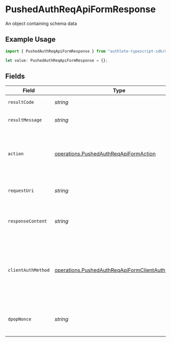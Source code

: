 # PushedAuthReqApiFormResponse

An object containing schema data

## Example Usage

```typescript
import { PushedAuthReqApiFormResponse } from "authlete-typescript-sdk/models/operations";

let value: PushedAuthReqApiFormResponse = {};
```

## Fields

| Field                                                                                                                                                                                                                                                                                                                       | Type                                                                                                                                                                                                                                                                                                                        | Required                                                                                                                                                                                                                                                                                                                    | Description                                                                                                                                                                                                                                                                                                                 |
| --------------------------------------------------------------------------------------------------------------------------------------------------------------------------------------------------------------------------------------------------------------------------------------------------------------------------- | --------------------------------------------------------------------------------------------------------------------------------------------------------------------------------------------------------------------------------------------------------------------------------------------------------------------------- | --------------------------------------------------------------------------------------------------------------------------------------------------------------------------------------------------------------------------------------------------------------------------------------------------------------------------- | --------------------------------------------------------------------------------------------------------------------------------------------------------------------------------------------------------------------------------------------------------------------------------------------------------------------------- |
| `resultCode`                                                                                                                                                                                                                                                                                                                | *string*                                                                                                                                                                                                                                                                                                                    | :heavy_minus_sign:                                                                                                                                                                                                                                                                                                          | The code which represents the result of the API call.                                                                                                                                                                                                                                                                       |
| `resultMessage`                                                                                                                                                                                                                                                                                                             | *string*                                                                                                                                                                                                                                                                                                                    | :heavy_minus_sign:                                                                                                                                                                                                                                                                                                          | A short message which explains the result of the API call.                                                                                                                                                                                                                                                                  |
| `action`                                                                                                                                                                                                                                                                                                                    | [operations.PushedAuthReqApiFormAction](../../models/operations/pushedauthreqapiformaction.md)                                                                                                                                                                                                                              | :heavy_minus_sign:                                                                                                                                                                                                                                                                                                          | The next action that the authorization server implementation should take. Any other value other than "CREATED" should be handled as unsuccessful result.                                                                                                                                                                    |
| `requestUri`                                                                                                                                                                                                                                                                                                                | *string*                                                                                                                                                                                                                                                                                                                    | :heavy_minus_sign:                                                                                                                                                                                                                                                                                                          | The request_uri created to the client to be used as request_uri on the authorize call.<br/>                                                                                                                                                                                                                                 |
| `responseContent`                                                                                                                                                                                                                                                                                                           | *string*                                                                                                                                                                                                                                                                                                                    | :heavy_minus_sign:                                                                                                                                                                                                                                                                                                          | The content that the authorization server implementation is to return to the client<br/>application.<br/>                                                                                                                                                                                                                   |
| `clientAuthMethod`                                                                                                                                                                                                                                                                                                          | [operations.PushedAuthReqApiFormClientAuthMethod](../../models/operations/pushedauthreqapiformclientauthmethod.md)                                                                                                                                                                                                          | :heavy_minus_sign:                                                                                                                                                                                                                                                                                                          | The client authentication method that the client application declares that it uses at the token<br/>endpoint. This property corresponds to `token_endpoint_auth_method` in [OpenID Connect Dynamic<br/>Client Registration 1.0, 2. Client Metadata](https://openid.net/specs/openid-connect-registration-1_0.html#ClientMetadata).<br/> |
| `dpopNonce`                                                                                                                                                                                                                                                                                                                 | *string*                                                                                                                                                                                                                                                                                                                    | :heavy_minus_sign:                                                                                                                                                                                                                                                                                                          | Get the expected nonce value for DPoP proof JWT, which should be used<br/>as the value of the `DPoP-Nonce` HTTP header.<br/>                                                                                                                                                                                                |